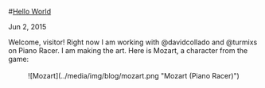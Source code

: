 #<a class="post-title" href="./?id=1">Hello World</a>
<p class="post-date">Jun 2, 2015</p>
Welcome, visitor! Right now I am working with @davidcollado and @turmixs on Piano Racer. I am making the art. Here is Mozart, a character from the game:
<br><br><center>![Mozart](../media/img/blog/mozart.png "Mozart (Piano Racer)")</center>

